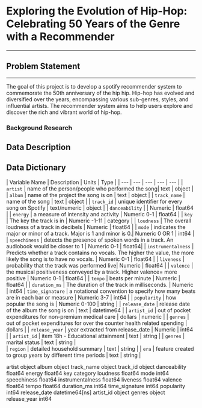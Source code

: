# Exploring the Evolution of Hip-Hop: Celebrating 50 Years of the Genre with a Recommender
---

## Problem Statement<a id='problem_state'></a>
---
The goal of this project is to develop a spotify recommender system to commemorate the 50th anniversary of the hip hip. 
Hip-hop has evolved and diversified over the years, encompassing various sub-genres, styles, and influential artists. The recommender system aims to help users explore and discover the rich and vibrant world of hip-hop.


### Background Research


## Data Description<a id='data_used'></a>

## Data Dictionary<a id='data_d'></a>

| Variable Name | Description | Units | Type |
| --- | --- | --- | --- | --- |
| `artist` | name of the person/people who performed the song| text | object |
| `album` | name of the project the song is on | text | object |
| `track_name` | name of the song | text | object | 
| `track_id` | unique identifier for every song on Spotify | text/numeric | object | 
| `danceability` | | Numeric | float64 |
| `energy` | a measure of intensity and activity | Numeric 0-1 | float64 |
| `key` | The key the track is in | Numeric -1-11 | category |
| `loudness` | The overall loudness of a track in decibels | Numeric | float64 | 
| `mode` |  indicates the major or minor of a track. Major is 1 and minor is 0.| Numeric 0 OR 1 | int64 | 
| `speechiness` | detects the presence of spoken words in a track. An audiobook would be closer to 1 | Numeric 0-1 | float64| 
| `instrumentalness` | Predicts whether a track contains no vocals. The higher the value, the more likely the song is to have no vocals. | Numeric 0-1 | float64 | 
| `liveness` | probability that the track was performed live| Numeric | float64 | 
| `valence` | the musical positiveness conveyed by a track. Higher valence= more positive | Numeric 0-1 | float64 | 
| `tempo` | beats per minute | Numeric | float64 | 
| `duration_ms` | The duration of the track in milliseconds. | Numeric | int64 
| `time_signature` | a notational convention to specify how many beats are in each bar or measure | Numeric 3-7 | int64 |
| `popularity` | how popular the song is | Numeric 0-100 | string |
| `release_date` | release date of the album the song is on | text | datetime64 | 
| `artist_id` | out of pocket expenditures for non-premium medical care | dollars | numeric | 
| `genres` | out of pocket expenditures for over the counter health related spending | dollars |
| `release_year` | year extracted from release_date | Numeric | int64 |
| `artist_id` | item 18h - Educational attainment | text | string |
| `genres` | marital status | text | string |  
| `region` | detailed household summary | text | string | 
| `era` | feature created to group years by different time periods | text | string | 


artist                      object
album                       object
track_name                  object
track_id                    object
danceability               float64
energy                     float64
key                       category
loudness                   float64
mode                         int64
speechiness                float64
instrumentalness           float64
liveness                   float64
valence                    float64
tempo                      float64
duration_ms                  int64
time_signature               int64
popularity                   int64
release_date        datetime64[ns]
artist_id                   object
genres                      object
release_year                 int64